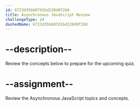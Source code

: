 ```yaml
---
id: 6723d35bb07d1bd220d0f28d
title: Asynchronous JavaScript Review
challengeType: 24
dashedName: 6723d35bb07d1bd220d0f28d
---
```


# --description--

Review the concepts below to prepare for the upcoming quiz.



# --assignment--

Review the Asynchronous JavaScript topics and concepts.
